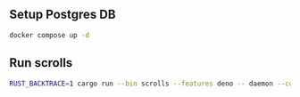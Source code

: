 ## Setup Postgres DB
```bash
docker compose up -d
```

## Run scrolls
```bash
RUST_BACKTRACE=1 cargo run --bin scrolls --features deno -- daemon --config examples/deno-postgres/daemon.toml
```